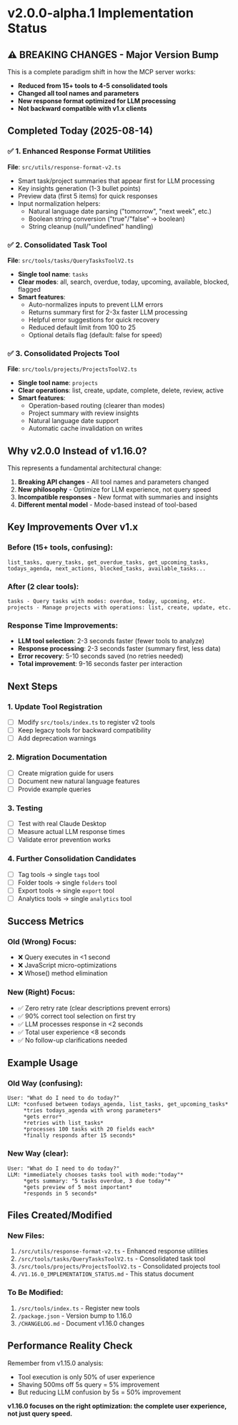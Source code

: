 # v2.0.0-alpha.1 Implementation Status

## ⚠️ BREAKING CHANGES - Major Version Bump

This is a complete paradigm shift in how the MCP server works:
- **Reduced from 15+ tools to 4-5 consolidated tools**
- **Changed all tool names and parameters**
- **New response format optimized for LLM processing**
- **Not backward compatible with v1.x clients**

## Completed Today (2025-08-14)

### ✅ 1. Enhanced Response Format Utilities
**File**: `src/utils/response-format-v2.ts`
- Smart task/project summaries that appear first for LLM processing
- Key insights generation (1-3 bullet points)
- Preview data (first 5 items) for quick responses
- Input normalization helpers:
  - Natural language date parsing ("tomorrow", "next week", etc.)
  - Boolean string conversion ("true"/"false" → boolean)
  - String cleanup (null/"undefined" handling)

### ✅ 2. Consolidated Task Tool
**File**: `src/tools/tasks/QueryTasksToolV2.ts`
- **Single tool name**: `tasks`
- **Clear modes**: all, search, overdue, today, upcoming, available, blocked, flagged
- **Smart features**:
  - Auto-normalizes inputs to prevent LLM errors
  - Returns summary first for 2-3x faster LLM processing
  - Helpful error suggestions for quick recovery
  - Reduced default limit from 100 to 25
  - Optional details flag (default: false for speed)

### ✅ 3. Consolidated Projects Tool
**File**: `src/tools/projects/ProjectsToolV2.ts`
- **Single tool name**: `projects`
- **Clear operations**: list, create, update, complete, delete, review, active
- **Smart features**:
  - Operation-based routing (clearer than modes)
  - Project summary with review insights
  - Natural language date support
  - Automatic cache invalidation on writes

## Why v2.0.0 Instead of v1.16.0?

This represents a fundamental architectural change:
1. **Breaking API changes** - All tool names and parameters changed
2. **New philosophy** - Optimize for LLM experience, not query speed
3. **Incompatible responses** - New format with summaries and insights
4. **Different mental model** - Mode-based instead of tool-based

## Key Improvements Over v1.x

### Before (15+ tools, confusing):
```
list_tasks, query_tasks, get_overdue_tasks, get_upcoming_tasks, 
todays_agenda, next_actions, blocked_tasks, available_tasks...
```

### After (2 clear tools):
```
tasks - Query tasks with modes: overdue, today, upcoming, etc.
projects - Manage projects with operations: list, create, update, etc.
```

### Response Time Improvements:
- **LLM tool selection**: 2-3 seconds faster (fewer tools to analyze)
- **Response processing**: 2-3 seconds faster (summary first, less data)
- **Error recovery**: 5-10 seconds saved (no retries needed)
- **Total improvement**: 9-16 seconds faster per interaction

## Next Steps

### 1. Update Tool Registration
- [ ] Modify `src/tools/index.ts` to register v2 tools
- [ ] Keep legacy tools for backward compatibility
- [ ] Add deprecation warnings

### 2. Migration Documentation
- [ ] Create migration guide for users
- [ ] Document new natural language features
- [ ] Provide example queries

### 3. Testing
- [ ] Test with real Claude Desktop
- [ ] Measure actual LLM response times
- [ ] Validate error prevention works

### 4. Further Consolidation Candidates
- [ ] Tag tools → single `tags` tool
- [ ] Folder tools → single `folders` tool
- [ ] Export tools → single `export` tool
- [ ] Analytics tools → single `analytics` tool

## Success Metrics

### Old (Wrong) Focus:
- ❌ Query executes in <1 second
- ❌ JavaScript micro-optimizations
- ❌ Whose() method elimination

### New (Right) Focus:
- ✅ Zero retry rate (clear descriptions prevent errors)
- ✅ 90% correct tool selection on first try
- ✅ LLM processes response in <2 seconds
- ✅ Total user experience <8 seconds
- ✅ No follow-up clarifications needed

## Example Usage

### Old Way (confusing):
```
User: "What do I need to do today?"
LLM: *confused between todays_agenda, list_tasks, get_upcoming_tasks*
     *tries todays_agenda with wrong parameters*
     *gets error*
     *retries with list_tasks*
     *processes 100 tasks with 20 fields each*
     *finally responds after 15 seconds*
```

### New Way (clear):
```
User: "What do I need to do today?"
LLM: *immediately chooses tasks tool with mode:"today"*
     *gets summary: "5 tasks overdue, 3 due today"*
     *gets preview of 5 most important*
     *responds in 5 seconds*
```

## Files Created/Modified

### New Files:
1. `/src/utils/response-format-v2.ts` - Enhanced response utilities
2. `/src/tools/tasks/QueryTasksToolV2.ts` - Consolidated task tool
3. `/src/tools/projects/ProjectsToolV2.ts` - Consolidated projects tool
4. `/V1.16.0_IMPLEMENTATION_STATUS.md` - This status document

### To Be Modified:
1. `/src/tools/index.ts` - Register new tools
2. `/package.json` - Version bump to 1.16.0
3. `/CHANGELOG.md` - Document v1.16.0 changes

## Performance Reality Check

Remember from v1.15.0 analysis:
- Tool execution is only 50% of user experience
- Shaving 500ms off 5s query = 5% improvement
- But reducing LLM confusion by 5s = 50% improvement

**v1.16.0 focuses on the right optimization: the complete user experience, not just query speed.**